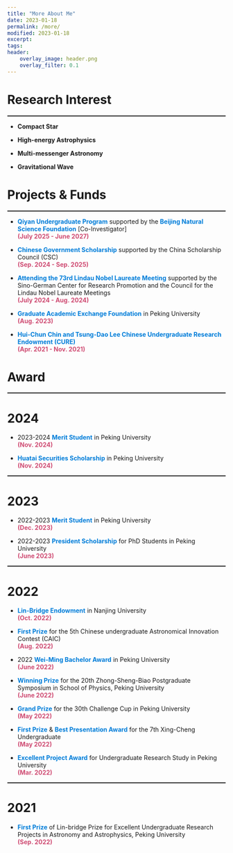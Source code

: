 ```yaml
---
title: "More About Me"
date: 2023-01-18
permalink: /more/
modified: 2023-01-18
excerpt:
tags:
header:
    overlay_image: header.png
    overlay_filter: 0.1 
---
```


# Research Interest

<hr style="border:1px solid gray">

* **Compact Star**

* **High-energy Astrophysics**

* **Multi-messenger Astronomy**

* **Gravitational Wave**


# Projects & Funds

<hr style="border:1px solid gray">

* <span style="color: #007DD9; font-weight: bold;">Qiyan Undergraduate Program</span> supported by the <span style="color: #007DD9; font-weight: bold;">Beijing Natural Science Foundation</span> [Co-Investigator]
  <br><font color="#CF4C73"><b>(July 2025 - June 2027)</b></font>

* <span style="color: #007DD9; font-weight: bold;">Chinese Government Scholarship</span> supported by the China Scholarship Council (CSC)
  <br><font color="#CF4C73"><b>(Sep. 2024 - Sep. 2025)</b></font>

* <span style="color: #007DD9; font-weight: bold;">Attending the 73rd Lindau Nobel Laureate Meeting</span> supported by the Sino-German Center for Research Promotion and the Council for the Lindau Nobel Laureate Meetings
  <br><font color="#CF4C73"><b>(July 2024 - Aug. 2024)</b></font>

* <span style="color: #007DD9; font-weight: bold;">Graduate Academic Exchange Foundation</span> in Peking University
  <br><font color="#CF4C73"><b>(Aug. 2023)</b></font>

* <span style="color: #007DD9; font-weight: bold;">Hui-Chun Chin and Tsung-Dao Lee Chinese Undergraduate Research Endowment (CURE)</span>
  <br><font color="#CF4C73"><b>(Apr. 2021 - Nov. 2021)</b></font>

 
# Award

<hr style="border:1px solid gray">

# 2024

* 2023-2024 <span style="color: #007DD9; font-weight: bold;">Merit Student</span> in Peking University
  <br><font color="#CF4C73"><b>(Nov. 2024)</b></font>

* <span style="color: #007DD9; font-weight: bold;">Huatai Securities Scholarship</span> in Peking University
  <br><font color="#CF4C73"><b>(Nov. 2024)</b></font>

<hr style="border:1px solid gray">

# 2023

* 2022-2023 <span style="color: #007DD9; font-weight: bold;">Merit Student</span> in Peking University
  <br><font color="#CF4C73"><b>(Dec. 2023)</b></font>
  
* 2022-2023 <span style="color: #007DD9; font-weight: bold;">President Scholarship</span> for PhD Students in Peking University
  <br><font color="#CF4C73"><b>(June 2023)</b></font>

<hr style="border:1px solid gray">

# 2022

* <span style="color: #007DD9; font-weight: bold;">Lin-Bridge Endowment</span> in Nanjing University
  <br><font color="#CF4C73"><b>(Oct. 2022)</b></font>
  
* <span style="color: #007DD9; font-weight: bold;">First Prize</span> for the 5th Chinese undergraduate Astronomical Innovation Contest (CAIC)
  <br><font color="#CF4C73"><b>(Aug. 2022)</b></font>

* 2022 <span style="color: #007DD9; font-weight: bold;">Wei-Ming Bachelor Award</span> in Peking University
  <br><font color="#CF4C73"><b>(June 2022)</b></font>

* <span style="color: #007DD9; font-weight: bold;">Winning Prize</span> for the 20th Zhong-Sheng-Biao Postgraduate Symposium in School of Physics, Peking University
  <br><font color="#CF4C73"><b>(June 2022)</b></font>

* <span style="color: #007DD9; font-weight: bold;">Grand Prize</span> for the 30th Challenge Cup in Peking University
  <br><font color="#CF4C73"><b>(May 2022)</b></font>

* <span style="color: #007DD9; font-weight: bold;">First Prize</span> & <span style="color: #007DD9; font-weight: bold;">Best Presentation Award</span> for the 7th Xing-Cheng Undergraduate
  <br><font color="#CF4C73"><b>(May 2022)</b></font>

* <span style="color: #007DD9; font-weight: bold;">Excellent Project Award</span> for Undergraduate Research Study in Peking University
  <br><font color="#CF4C73"><b>(Mar. 2022)</b></font>

<hr style="border:1px solid gray">

# 2021

* <span style="color: #007DD9; font-weight: bold;">First Prize</span> of Lin-bridge Prize for Excellent Undergraduate Research Projects in Astronomy and Astrophysics, Peking University
  <br><font color="#CF4C73"><b>(Sep. 2022)</b></font>





